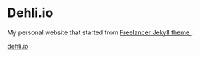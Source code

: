 Dehli.io
=========================

My personal website that started from [Freelancer Jekyll theme ](https://github.com/jeromelachaud/freelancer-theme).

[dehli.io](http://dehli.io)
